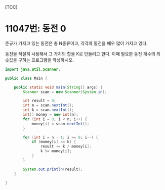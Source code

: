 [TOC]

# 11047번: 동전 0
준규가 가지고 있는 동전은 총 N종류이고, 각각의 동전을 매우 많이 가지고 있다.

동전을 적절히 사용해서 그 가치의 합을 K로 만들려고 한다. 이때 필요한 동전 개수의 최솟값을 구하는 프로그램을 작성하시오.
``` java
import java.util.Scanner;

public class Main {

	public static void main(String[] args) {
		Scanner scan = new Scanner(System.in);

		int result = 0;
		int n = scan.nextInt();
		int k = scan.nextInt();
		int[] money = new int[n];
		for (int i = 0; i < n; i++) {
			money[i] = scan.nextInt();
		}

		for (int i = n - 1; i >= 0; i--) {
			if (money[i] <= k) {
				result += k / money[i];
				k %= money[i];
			}
		}

		System.out.println(result);
	}

}
```
